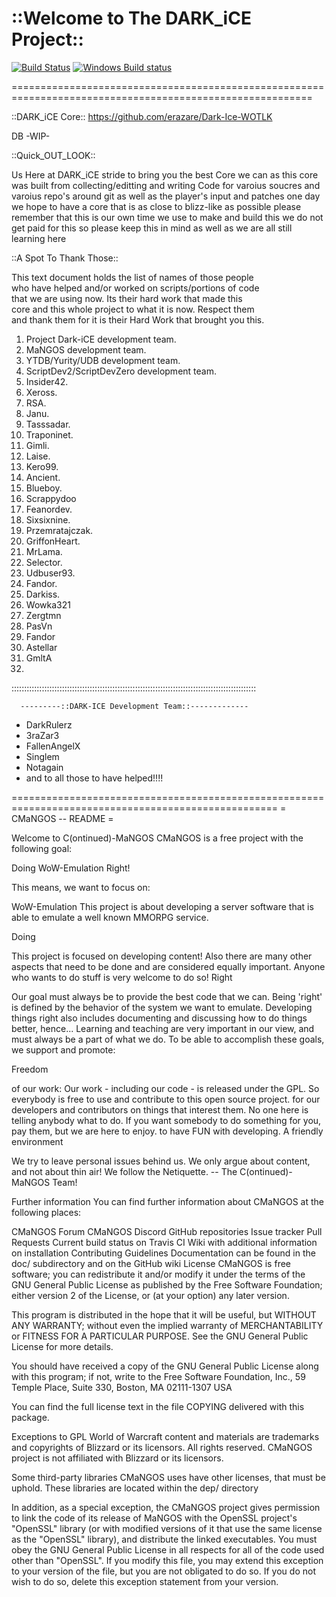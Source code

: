 # ::Welcome to The DARK_iCE Project::
[![Build Status](https://travis-ci.org/cmangos/mangos-wotlk.svg?branch=master)](https://travis-ci.org/cmangos/mangos-wotlk) [![Windows Build status](https://ci.appveyor.com/api/projects/status/github/cmangos/mangos-wotlk?branch=master&svg=true)](https://ci.appveyor.com/project/cmangos/mangos-wotlk/branch/master)

==========================================================================================================

::DARK_iCE Core::
https://github.com/erazare/Dark-Ice-WOTLK

DB -WIP-

::Quick_OUT_LOOK::

Us Here at DARK_iCE stride to bring you the best Core we can as this core was built from collecting/editting and writing
Code for varoius soucres and varoius repo's around git as well as the player's input and patches
one day we hope to have a core that is as close to blizz-like as possible
please remember that this is our own time we use to make and build this  we do not get paid for this
so please keep this in mind  as well as we are all still learning here 

::A Spot To Thank Those::

 This text document holds the list of names of those people   
 who have helped and/or worked on scripts/portions of code    
 that we are using now. Its their hard work that made this    
 core and this whole project to what it is now. Respect them  
 and thank them for it is their Hard Work that brought you this.   

   1. Project Dark-iCE development team.                      
   2. MaNGOS development team.                               
   3. YTDB/Yurity/UDB development team.                      
   4. ScriptDev2/ScriptDevZero development team.             
   3. Insider42.                                             
   4. Xeross.                                                
   5. RSA.                                                   
   6. Janu.                                                  
   7. Tasssadar.                                             
   8. Traponinet.                                            
   9. Gimli.                                                 
  10. Laise.                                                 
  11. Kero99.                                                
  12. Ancient.                                               
  13. Blueboy.                                               
  14. Scrappydoo                                             
  15. Feanordev.                                             
  16. Sixsixnine.                                            
  17. Przemratajczak.                                        
  18. GriffonHeart.                                          
  19. MrLama.                                                
  20. Selector.                                              
  21. Udbuser93.                                             
  22. Fandor.                                                
  23. Darkiss.                                               
  24. Wowka321
  25. Zergtmn 
  26. PasVn
  27. Fandor
  28. Astellar
  29. GmltA
  30. 

:::::::::::::::::::::::::::::::::::::::::::::::::::::::::::::::::::::::::::::::::::::::::::::::::

      ---------::DARK-ICE Development Team::-------------
- DarkRulerz
- 3raZar3
- FallenAngelX
- Singlem
- Notagain
- and to all those to have helped!!!!

====================================================================================================
= CMaNGOS -- README =

Welcome to C(ontinued)-MaNGOS
CMaNGOS is a free project with the following goal:

Doing WoW-Emulation Right!

This means, we want to focus on:

WoW-Emulation This project is about developing a server software that is able to emulate a well known MMORPG service.

Doing

This project is focused on developing content!
Also there are many other aspects that need to be done and are considered equally important.
Anyone who wants to do stuff is very welcome to do so!
Right

Our goal must always be to provide the best code that we can.
Being 'right' is defined by the behavior of the system we want to emulate.
Developing things right also includes documenting and discussing how to do things better, hence...
Learning and teaching are very important in our view, and must always be a part of what we do.
To be able to accomplish these goals, we support and promote:

Freedom

of our work: Our work - including our code - is released under the GPL. So everybody is free to use and contribute to this open source project.
for our developers and contributors on things that interest them. No one here is telling anybody what to do. If you want somebody to do something for you, pay them, but we are here to enjoy.
to have FUN with developing.
A friendly environment

We try to leave personal issues behind us.
We only argue about content, and not about thin air!
We follow the Netiquette.
-- The C(ontinued)-MaNGOS Team!

Further information
You can find further information about CMaNGOS at the following places:

CMaNGOS Forum
CMaNGOS Discord
GitHub repositories
Issue tracker
Pull Requests
Current build status on Travis CI
Wiki with additional information on installation
Contributing Guidelines
Documentation can be found in the doc/ subdirectory and on the GitHub wiki
License
CMaNGOS is free software; you can redistribute it and/or modify it under the terms of the GNU General Public License as published by the Free Software Foundation; either version 2 of the License, or (at your option) any later version.

This program is distributed in the hope that it will be useful, but WITHOUT ANY WARRANTY; without even the implied warranty of MERCHANTABILITY or FITNESS FOR A PARTICULAR PURPOSE. See the GNU General Public License for more details.

You should have received a copy of the GNU General Public License along with this program; if not, write to the Free Software Foundation, Inc., 59 Temple Place, Suite 330, Boston, MA 02111-1307 USA

You can find the full license text in the file COPYING delivered with this package.

Exceptions to GPL
World of Warcraft content and materials are trademarks and copyrights of Blizzard or its licensors. All rights reserved. CMaNGOS project is not affiliated with Blizzard or its licensors.

Some third-party libraries CMaNGOS uses have other licenses, that must be uphold. These libraries are located within the dep/ directory

In addition, as a special exception, the CMaNGOS project gives permission to link the code of its release of MaNGOS with the OpenSSL project's "OpenSSL" library (or with modified versions of it that use the same license as the "OpenSSL" library), and distribute the linked executables. You must obey the GNU General Public License in all respects for all of the code used other than "OpenSSL". If you modify this file, you may extend this exception to your version of the file, but you are not obligated to do so. If you do not wish to do so, delete this exception statement from your version.